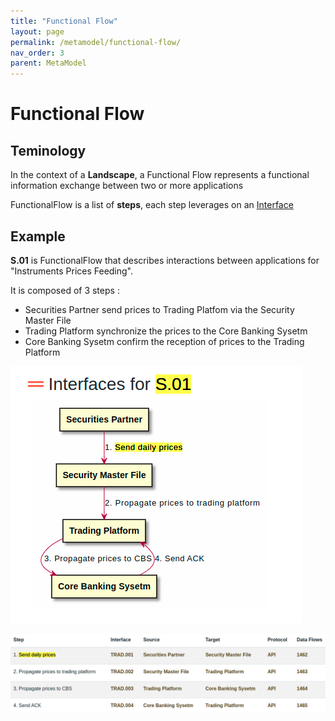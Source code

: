 ```yaml
---
title: "Functional Flow"
layout: page
permalink: /metamodel/functional-flow/
nav_order: 3
parent: MetaModel
---
```


# Functional Flow

## Teminology 

In the context of a **Landscape**, a Functional Flow represents a functional information exchange between two or more applications

FunctionalFlow is a list of **steps**, each step leverages on an [Interface](../interface)

## Example

**S.01** is FunctionalFlow that describes interactions between applications for "Instruments Prices Feeding".

It is composed of 3 steps :
- Securities Partner send prices to Trading Platfom via the Security Master File
- Trading Platform synchronize the prices to the Core Banking Sysetm
- Core Banking Sysetm confirm the reception of prices to the Trading Platform

![landscape as set of flows](./png/flow.png)



![landscape as set of flows](./png/flow-steps.png)

